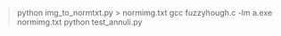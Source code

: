 >python img_to_normtxt.py > normimg.txt
>gcc fuzzyhough.c -lm
>a.exe normimg.txt
>python test_annuli.py
